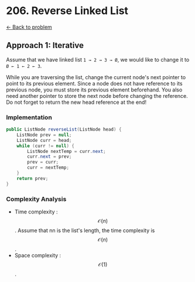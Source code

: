 # 206. Reverse Linked List 
[&larr;&nbsp;Back to problem](./README.md)

## Approach 1: Iterative

Assume that we have linked list `1 → 2 → 3 → Ø`, we would like to change it to `Ø ← 1 ← 2 ← 3`.

While you are traversing the list, change the current node's next pointer to point to its previous element. Since a node does not have reference to its previous node, you must store its previous element beforehand. You also need another pointer to store the next node before changing the reference. Do not forget to return the new head reference at the end!

### Implementation

```Java
public ListNode reverseList(ListNode head) {
    ListNode prev = null;
    ListNode curr = head;
    while (curr != null) {
        ListNode nextTemp = curr.next;
        curr.next = prev;
        prev = curr;
        curr = nextTemp;
    }
    return prev;
}
```

### Complexity Analysis

* Time complexity : $$\mathcal{O}(n)$$. Assume that nn is the list's length, the time complexity is $$\mathcal{O}(n)$$.
* Space complexity : $$\mathcal{O}(1)$$.

